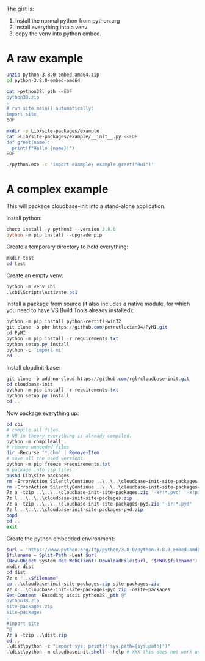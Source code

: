 The gist is:

1. install the normal python from python.org
2. install everything into a venv
3. copy the venv into python embed.

# A raw example

```bash
unzip python-3.8.0-embed-amd64.zip
cd python-3.8.0-embed-amd64

cat >python38._pth <<EOF
python38.zip
.
# run site.main() automatically:
import site
EOF

mkdir -p Lib/site-packages/example
cat >Lib/site-packages/example/__init__.py <<EOF
def greet(name):
  print(f"Hello {name}!")
EOF

./python.exe -c 'import example; example.greet("Rui")'
```

# A complex example

This will package cloudbase-init into a stand-alone application.

Install python:

```powershell
choco install -y python3 --version 3.8.0
python -m pip install --upgrade pip
```

Create a temporary directory to hold everything:

```powershell
mkdir test
cd test
```

Create an empty venv:

```powershell
python -m venv cbi
.\cbi\Scripts\Activate.ps1
```

Install a package from source (it also includes a native module, for which you need to have VS Build Tools already installed):

```powershell
python -m pip install python-certifi-win32
git clone -b pbr https://github.com/petrutlucian94/PyMI.git
cd PyMI
python -m pip install -r requirements.txt
python setup.py install
python -c 'import mi'
cd ..
```

Install cloudinit-base:

```powershell
git clone -b add-no-cloud https://github.com/rgl/cloudbase-init.git
cd cloudbase-init
python -m pip install -r requirements.txt
python setup.py install
cd ..
```

Now package everything up:

```powershell
cd cbi
# compile all files.
# NB in theory everything is already compiled.
python -m compileall .
# remove unneeded files
dir -Recurse '*.chm' | Remove-Item
# save all the used versions.
python -m pip freeze >requirements.txt
# package into zip files.
pushd Lib\site-packages
rm -ErrorAction SilentlyContinue ..\..\..\cloudbase-init-site-packages.zip
rm -ErrorAction SilentlyContinue ..\..\..\cloudbase-init-site-packages-pyd.zip
7z a -tzip ..\..\..\cloudbase-init-site-packages.zip '-xr!*.pyd' '-x!pip*'
7z l ..\..\..\cloudbase-init-site-packages.zip
7z a -tzip ..\..\..\cloudbase-init-site-packages-pyd.zip '-ir!*.pyd'
7z l ..\..\..\cloudbase-init-site-packages-pyd.zip
popd
cd ..
exit
```

Create the python embedded environment:

```powershell
$url = 'https://www.python.org/ftp/python/3.8.0/python-3.8.0-embed-amd64.zip'
$filename = Split-Path -Leaf $url
(New-Object System.Net.WebClient).DownloadFile($url, "$PWD\$filename")
mkdir dist
cd dist
7z x "..\$filename"
cp ..\cloudbase-init-site-packages.zip site-packages.zip
7z x ..\cloudbase-init-site-packages-pyd.zip -osite-packages
Set-Content -Encoding ascii python38._pth @"
python38.zip
site-packages.zip
site-packages
.
#import site
"@
7z a -tzip ..\dist.zip
cd ..
.\dist\python -c "import sys; print(f'sys.path={sys.path}')"
.\dist\python -m cloudbaseinit.shell --help # XXX this does not work unless the files are outside of site-packages.zip... why?
```
